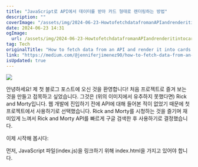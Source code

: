 ```yaml
---
title: "JavaScript로 API에서 데이터를 받아 카드 형태로 렌더링하는 방법"
description: ""
coverImage: "/assets/img/2024-06-23-HowtofetchdatafromanAPIandrenderitintocardsusingJavaScript_0.png"
date: 2024-06-23 14:31
ogImage: 
  url: /assets/img/2024-06-23-HowtofetchdatafromanAPIandrenderitintocardsusingJavaScript_0.png
tag: Tech
originalTitle: "How to fetch data from an API and render it into cards using JavaScript"
link: "https://medium.com/@jenniferjimenez90/how-to-fetch-data-from-an-api-and-render-it-into-cards-using-javascript-b0d1f6e22702"
isUpdated: true
---
```





<img src="/assets/img/2024-06-23-HowtofetchdatafromanAPIandrenderitintocardsusingJavaScript_0.png" />

안녕하세요! 제 첫 블로그 포스트에 오신 것을 환영합니다! 처음 프로젝트로 즐겨 보는 것을 만들고 접목하고 싶었습니다. 그것은 (위의 이미지에서 유추하지 못했다면) Rick and Morty입니다. 웹 개발에 진입하기 전에 API에 대해 들어본 적이 없었기 때문에 첫 프로젝트에서 사용하기로 선택했습니다. Rick and Morty를 시청하는 것을 즐기며 재미있게 느껴서 Rick and Morty API를 빠르게 구글 검색한 후 사용하기로 결정했습니다.

이제 시작해 봅시다:

먼저, JavaScript 파일(index.js)을 링크하기 위해 index.html을 가지고 있어야 합니다.<script> 태그를 사용하세요.

<div class="content-ad"></div>

```js
<!DOCTYPE html>
  <html lang="eng">
    <head>
      <title>Rick and Morty Character Generator</title>
     </head>
     <body>
       <div id="cards-container">
        </div> 
      <script src="index.js" defer></script>
     </body>
  </html>
```

스크립트 태그는 body의 끝에 있으며 'defer' 속성이 있습니다. 이는 HTML이 파싱되고 JavaScript가 로드되기 전에 스크립트가 실행되도록 하기 위한 것입니다. 또한, 대신에 'defer' 속성 대신 index.js에서 "DomContentLoaded" 이벤트 리스너를 추가할 수도 있지만 무조건 body 태그 내에서 스크립트 태그를 사용하도록 주의해야 합니다. body 태그 안에는 id가 "cards-container"인 div 태그가 있습니다. 이는 카드를 생성할 때 사용될 것입니다.

팁: API를 다룰 때는 문서를 살펴보는 것이 좋습니다. 보통 문서를 읽으면 어떤 데이터와 어떻게 액세스할 수 있는지 미리 확인할 수 있습니다.

API를 가져오려면 올바른 구문을 사용해야 합니다. 이 프로젝트를 작업하기 전에 fetch를 소개받았지만 프로젝트에서 데이터를 가져오는 작업은 해본 적이 없었습니다. 데이터를 가져오는 다른 방법도 있지만 그것은 나중에 다시 다루도록 하겠습니다.

<div class="content-ad"></div>

index.js에 다음과 같이 작성되어 있어야 해요:

구문:

```js
fetch('API_URL')
.then(response => response.json())
.then(data => console.log(data));
```

<img src="/assets/img/2024-06-23-HowtofetchdatafromanAPIandrenderitintocardsusingJavaScript_1.png" />

<div class="content-ad"></div>

릭 앤 모티 문서를 확인한 후, 우리는 필요한 모든 캐릭터를 가져오기 위해 "/character" 엔드포인트를 추가해야 한다는 것을 배웠어요. 위의 구문에서 한 가지 변경한 점은 '데이터' 대신 '캐릭터'를 사용하기로 결정한 것이에요. 이름을 지을 때 '데이터'를 사용하는 대신 '캐릭터'로 지었어요. 왜냐하면 우리가 가지고 오려고 하는 정확한 데이터가 '캐릭터'이기 때문이에요.

팁: 무엇을 하기 전에 데이터를 console.log 해보는 것이 좋아요. 이것은 좋은 초보 실습이에요. 콘솔을 통해 작업할 API의 데이터를 볼 수 있기 때문에 어떻게 데이터를 가져올 수 있는지 정확히 파악할 수 있어요. 또한, API에 더 많은 속성이 있다면, 점 표기법을 사용해 접근할 수 있어요.


<img src="/assets/img/2024-06-23-HowtofetchdatafromanAPIandrenderitintocardsusingJavaScript_2.png" />


우리가 console.log(characters)를 사용했기 때문에, 크롬 개발자 도구의 콘솔을 열면 API의 데이터를 볼 수 있어요 (Windows에서는 Ctrl Shift J 또는 Mac에서는 Ctrl Option J). "info"라는 객체와 "results"라는 배열이 있어요. 우리가 원하는 것은 "results" 배열에서 모든 캐릭터를 가져오는 것이에요. 이번에는 '캐릭터' 뒤에 '.results'를 추가할 거에요.

<div class="content-ad"></div>

이제 이 캐릭터들의 경로를 알았습니다. "characters.results"입니다.

카드를 생성하기 전에 index.html에서 cards-container div를 index.js로 가져와야 합니다. API를 가져올 때 캐릭터를 렌더링 할 곳이 되기 때문입니다. index.js에서 전역 변수를 만들고(어떤 함수 외부에서) DOM(Document Object Model)의 querySelector() 메서드를 사용하여 Id가 'cards-container'인 div를 가져와야 합니다.

<div class="content-ad"></div>

```js
const cardsContainer = document.querySelector('#cards-container');
```

이제 다음 단계로 넘어가 보겠습니다. 콜백 함수를 만드는 것입니다.

'characters' (데이터)를 인자로 사용하여 'renderCharacters'라는 함수를 생성할 것입니다. 이 함수 블록에서 우리는 characters로 시작하여 forEach() 메소드를 사용할 것입니다. 각 character마다 div 카드가 생성될 것입니다. 이 카드에는 캐릭터의 이미지, 이름, 종류, 캐릭터를 좋아하는 좋아요 버튼이 포함될 것입니다. 우리는 DOM의 createElement() 메소드를 사용하여 새로운 요소를 생성할 수 있고 각 새로 생성된 요소를 개별 변수로 선언할 수 있습니다.

```js
function renderCharacters(characters) {
  characters.forEach(character => {
    const div = document.createElement('div');
    const image = document.createElement('img');
    const name = document.createElement('h3');
    const species = document.createElement('h3');
    const like = document.createElement('button');
```

<div class="content-ad"></div>

다음으로는 CSS를 사용하여 스타일을 적용할 수 있도록 div, 이미지 및 좋아요 버튼에 class를 추가합니다. 이를 위해 요소 이름 뒤에 점 표기법을 사용하여 해당 요소에 사용할 이름을 할당해주면 됩니다.

```js
div.classList = 'card'
image.classList = 'card-img'
like.classList = 'empty'
```

선호하는 API에 따라 데이터를 가져오는 것이 가능합니다. Rick and Morty API의 경우 캐릭터의 이미지, 이름 및 종족이 제공되므로 해당 데이터를 가져오기 위해 점 표기법을 사용할 수 있습니다.

```js
image.src = character.image
name.innerText = `이름: ${character.name}`
species.innerText = `종족: ${character.species}`
like.textContent = '좋아요'
```

<div class="content-ad"></div>

캐릭터 이미지를 얻기 위해서는 이미지 뒤에 'src' (소스의 약자)를 추가한 후 character.image에 할당해야 합니다. 이름과 종 요소에 대해서는 innerText와 역따옴표 (``)를 사용했습니다. 캐릭터의 이름과 종 옆에 텍스트를 표시하려면 이 작업이 필요합니다. 이를 위해 역따옴표와 보간 구문 (`$''`)을 사용합니다. 그렇지 않으면 'Name:'과 'Species:' 텍스트가 표시되지 않습니다. 또한, 좋아요 버튼에는 'like'의 textContent를 지정해줍니다.

마지막으로, 이러한 요소들을 새롭게 생성한 div 요소에 추가한 다음 해당 div를 이전에 생성한 'cardsContainer' 전역 변수에 추가해야 합니다. 이 단계는 매우 중요합니다. 그렇지 않으면 새롭게 생성된 카드가 전혀 표시되지 않습니다. 이를 위해 appendChild() 메서드를 사용합니다. 우리는 이미지, 이름, 종, 그리고 좋아요 버튼을 개별적으로 div에 추가한 다음 그 div를 이제 카드가 존재할 'cardsContainer'에 추가합니다.

팁: 요소를 추가한 순서가 페이지에 나타나는 순서입니다. 이 경우에는, 캐릭터 이미지가 먼저 나타나고 그 다음으로 이름 및 기타 정보가 나타나도록 하려고 합니다.

<div class="content-ad"></div>

함수 전체를 다음과 같이 작성해 보세요:

```js
function renderCharacters(characters) {
  characters.forEach(character => {
    const div = document.createElement('div');
    const image = document.createElement('img');
    const name = document.createElement('h3');
    const species = document.createElement('h3');
    const like = document.createElement('button');
    div.classList = 'card';
    image.classList = 'card-img';
    like.classList = 'empty';
    image.src = character.image;
    name.innerText = `이름: ${character.name}`;
    species.innerText = `종: ${character.species}`;
    like.textContent = '좋아요';
    div.appendChild(image);
    div.appendChild(name);
    div.appendChild(species);
    div.appendChild(like);
    cardsContainer.appendChild(div);
  });
};
```

멋져요! 마지막 단계는 다시 fetch로 돌아가서 두 번째 'then()'에서 renderCharacters를 콜백으로 호출하는 것입니다. characters.results를 이용하여 캐릭터 배열에 접근하는 방법을 알고 있으므로 해당 매개변수로 추가해줍시다.

<img src="/assets/img/2024-06-23-HowtofetchdatafromanAPIandrenderitintocardsusingJavaScript_5.png" />

<div class="content-ad"></div>

브라우저에서 index.html을 열어보면 이와 같은 모습을 볼 수 있을 거에요.

![image](https://miro.medium.com/v2/resize:fit:1400/1*9bylXDqCvO_s_lbb9KQHGA.gif)

이게 다에요! 이제 각 캐릭터에 대한 카드를 공식적으로 만들었어요. 이제 CSS를 사용하여 카드를 스타일링하고 원하는 대로 보이게 만들 수 있어요. 테두리를 추가하거나 가운데 정렬하거나 꾸밈을 줄 수 있어요. 더 멋지게 하려면 플렉스박스를 사용해보세요. 우리는 div card, image, like 버튼에 대한 클래스를 생성했으므로 CSS에서 규칙을 설정할 수 있을 거에요. 잘하고 있어요!